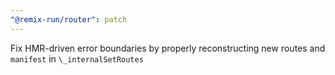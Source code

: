 ```yaml
---
"@remix-run/router": patch
---
```


Fix HMR-driven error boundaries by properly reconstructing new routes and `manifest` in `\_internalSetRoutes`
